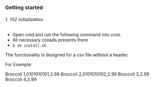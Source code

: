 ### Getting started
###### 1. Yii2 initialization
- Open cmd and run the following command into core.
- All necessary conads presents there
- `$ sh install.sh`

The functionality is designed for a csv file without a header.

For Example:

Broccoli 1,0101010101,2.99
Broccoli 2,0101010102,2.99
Broccoli 3,2.99
Broccoli 4,2.99